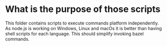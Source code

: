 # What is the purpose of those scripts

This folder contains scripts to execute commands platform independently. As
node.js is working on Windows, Linux and macOs it is better than having shell
scripts for each language. This should simplify invoking bazel commands.
